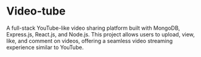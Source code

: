 # Video-tube
A full-stack YouTube-like video sharing platform built with MongoDB, Express.js, React.js, and Node.js. This project allows users to upload, view, like, and comment on videos, offering a seamless video streaming experience similar to YouTube.
